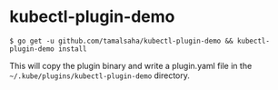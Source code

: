 # kubectl-plugin-demo

```
$ go get -u github.com/tamalsaha/kubectl-plugin-demo && kubectl-plugin-demo install
```

This will copy the plugin binary and write a plugin.yaml file in the `~/.kube/plugins/kubectl-plugin-demo` directory.

